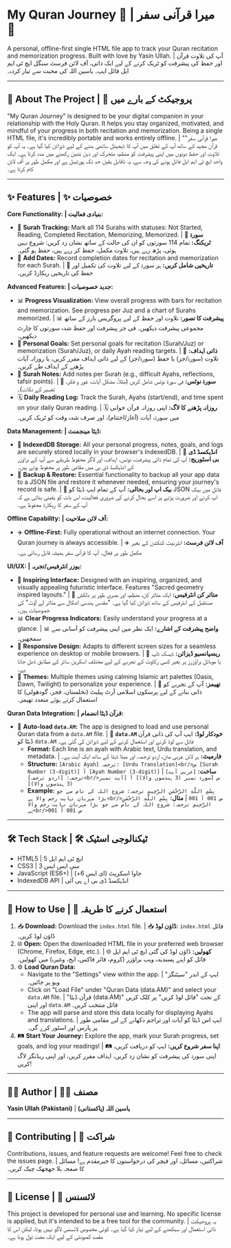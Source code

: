 # My Quran Journey 📖 | میرا قرآنی سفر 📖

A personal, offline-first single HTML file app to track your Quran recitation and memorization progress. Built with love by Yasin Ullah. | آپ کی تلاوت قرآن اور حفظ کی پیشرفت کو ٹریک کرنے کے لیے ایک ذاتی، آف لائن فرسٹ سنگل ایچ ٹی ایم ایل فائل ایپ۔ یاسین اللہ کی محبت سے تیار کردہ۔

---

## 🌟 About The Project | 🌟 پروجیکٹ کے بارے میں

"My Quran Journey" is designed to be your digital companion in your relationship with the Holy Quran. It helps you stay organized, motivated, and mindful of your progress in both recitation and memorization. Being a single HTML file, it's incredibly portable and works entirely offline. | "میرا قرآنی سفر" قرآن مجید کے ساتھ آپ کے تعلق میں آپ کا ڈیجیٹل ساتھی بننے کے لیے ڈیزائن کیا گیا ہے۔ یہ آپ کو تلاوت اور حفظ دونوں میں اپنی پیشرفت کو منظم، متحرک اور ذہن نشین رکھنے میں مدد کرتا ہے۔ ایک واحد ایچ ٹی ایم ایل فائل ہونے کی وجہ سے، یہ ناقابل یقین حد تک پورٹیبل ہے اور مکمل طور پر آف لائن کام کرتا ہے۔

---

## ✨ Features | ✨ خصوصیات

**Core Functionality: | بنیادی فعالیت:**
*   🕋 **Surah Tracking:** Mark all 114 Surahs with statuses: Not Started, Reading, Completed Recitation, Memorizing, Memorized. | 🕋 **سورۃ ٹریکنگ:** تمام 114 سورتوں کو ان کی حالت کے ساتھ نشان زد کریں: شروع نہیں ہوئی، پڑھ رہے ہیں، تلاوت مکمل، حفظ کر رہے ہیں، حفظ ہو گئی۔
*   📅 **Add Dates:** Record completion dates for recitation and memorization for each Surah. | 📅 **تاریخیں شامل کریں:** ہر سورۃ کے لیے تلاوت کی تکمیل اور حفظ کی تاریخیں ریکارڈ کریں۔

**Advanced Features: | جدید خصوصیات:**
*   📊 **Progress Visualization:** View overall progress with bars for recitation and memorization. See progress per Juz and a chart of Surahs memorized. | 📊 **پیشرفت کا تصور:** تلاوت اور حفظ کے لیے پروگریس بارز کے ساتھ مجموعی پیشرفت دیکھیں۔ فی جز پیشرفت اور حفظ شدہ سورتوں کا چارٹ دیکھیں۔
*   🎯 **Personal Goals:** Set personal goals for recitation (Surah/Juz) or memorization (Surah/Juz), or daily Ayah reading targets. | 🎯 **ذاتی اہداف:** تلاوت (سورۃ/جز) یا حفظ (سورۃ/جز) کے لیے ذاتی اہداف مقرر کریں، یا روزانہ آیات پڑھنے کے اہداف طے کریں۔
*   📝 **Surah Notes:** Add notes per Surah (e.g., difficult Ayahs, reflections, tafsir points). | 📝 **سورۃ نوٹس:** فی سورۃ نوٹس شامل کریں (مثلاً، مشکل آیات، غور و فکر، تفسیر کے نکات)۔
*   🗓️ **Daily Reading Log:** Track the Surah, Ayahs (start/end), and time spent on your daily Quran reading. | 🗓️ **روزانہ پڑھنے کا لاگ:** اپنی روزانہ قرآن خوانی میں سورۃ، آیات (آغاز/اختتام)، اور صرف شدہ وقت کو ٹریک کریں۔

**Data Management: | ڈیٹا مینجمنٹ:**
*   💾 **IndexedDB Storage:** All your personal progress, notes, goals, and logs are securely stored locally in your browser's IndexedDB. | 💾 **انڈیکسڈ ڈی بی اسٹوریج:** آپ کی تمام ذاتی پیشرفت، نوٹس، اہداف، اور لاگز محفوظ طریقے سے آپ کے براؤزر کے انڈیکسڈ ڈی بی میں مقامی طور پر محفوظ ہوتے ہیں۔
*   🔄 **Backup & Restore:** Essential functionality to backup all your app data to a JSON file and restore it whenever needed, ensuring your journey's record is safe. | 🔄 **بیک اپ اور بحالی:** آپ کے تمام ایپ ڈیٹا کو JSON فائل میں بیک اپ کرنے اور ضرورت پڑنے پر اسے بحال کرنے کی ضروری فعالیت، اس بات کو یقینی بناتی ہے کہ آپ کے سفر کا ریکارڈ محفوظ ہے۔

**Offline Capability: | آف لائن صلاحیت:**
*   ✈️ **Offline-First:** Fully operational without an internet connection. Your Quran journey is always accessible. | ✈️ **آف لائن فرسٹ:** انٹرنیٹ کنکشن کے بغیر مکمل طور پر فعال۔ آپ کا قرآنی سفر ہمیشہ قابل رسائی ہے۔

**UI/UX: | یوزر انٹرفیس/تجربہ:**
*   🎨 **Inspiring Interface:** Designed with an inspiring, organized, and visually appealing futuristic interface. Features "Sacred geometry inspired layouts." | 🎨 **متاثر کن انٹرفیس:** ایک متاثر کن، منظم، اور بصری طور پر دلکش مستقبل کے انٹرفیس کے ساتھ ڈیزائن کیا گیا ہے۔ "مقدس ہندسی اشکال سے متاثر لے آؤٹ" کی خصوصیات ہیں۔
*   📊 **Clear Progress Indicators:** Easily understand your progress at a glance. | 📊 **واضح پیشرفت کے اشارے:** ایک نظر میں اپنی پیشرفت کو آسانی سے سمجھیں۔
*   📱 **Responsive Design:** Adapts to different screen sizes for a seamless experience on desktop or mobile browsers. | 📱 **ریسپانسیو ڈیزائن:** ڈیسک ٹاپ یا موبائل براؤزرز پر بغیر کسی رکاوٹ کے تجربے کے لیے مختلف اسکرین سائز کے مطابق ڈھل جاتا ہے۔
*   🎨 **Themes:** Multiple themes using calming Islamic art palettes (Oasis, Dawn, Twilight) to personalize your experience. | 🎨 **تھیمز:** آپ کے تجربے کو ذاتی بنانے کے لیے پرسکون اسلامی آرٹ پیلیٹ (نخلستان، فجر، گودھولی) کا استعمال کرتے ہوئے متعدد تھیمز۔

**Quran Data Integration: | قرآن ڈیٹا انضمام:**
*   📄 **Auto-load `data.AM`:** The app is designed to load and use personal Quran data from a `data.AM` file. | 📄 **`data.AM` خودکار لوڈ:** ایپ آپ کی ذاتی قرآن ڈیٹا کو `data.AM` فائل سے لوڈ کرنے اور استعمال کرنے کے لیے ڈیزائن کی گئی ہے۔
    *   **Format:** Each line is an ayah with Arabic text, Urdu translation, and metadata. | **فارمیٹ:** ہر لائن عربی متن، اردو ترجمہ، اور میٹا ڈیٹا کے ساتھ ایک آیت ہے۔
    *   **Structure:** `[Arabic Ayah] ترجمہ: [Urdu Translation]<br/>س [Surah Number (3-digit)] آ [Ayah Number (3-digit)]` | **ساخت:** `[عربی آیت] ترجمہ: [اردو ترجمہ]<br/>س [سورۃ نمبر (3 ہندسوں والا)] آ [آیت نمبر (3 ہندسوں والا)]`
    *   **Example:** `بِسْمِ اللَّهِ الرَّحْمَنِ الرَّحِيمِ ترجمہ: شروع اللہ کے نام سے جو بڑا مہربان نہایت رحم والا ہے<br/>س 001 آ 001` | **مثال:** `بِسْمِ اللَّهِ الرَّحْمَنِ الرَّحِيمِ ترجمہ: شروع اللہ کے نام سے جو بڑا مہربان نہایت رحم والا ہے<br/>س 001 آ 001`


---

## 🛠️ Tech Stack | 🛠️ ٹیکنالوجی اسٹیک
*   HTML5 | ایچ ٹی ایم ایل 5
*   CSS3 | سی ایس ایس 3
*   JavaScript (ES6+) | جاوا اسکرپٹ (ای ایس 6+)
*   IndexedDB API | انڈیکسڈ ڈی بی اے پی آئی

---

## 🚀 How to Use | 🚀 استعمال کرنے کا طریقہ
1.  📥 **Download:** Download the `index.html` file. | 📥 **ڈاؤن لوڈ:** `index.html` فائل ڈاؤن لوڈ کریں۔
2.  🌐 **Open:** Open the downloaded HTML file in your preferred web browser (Chrome, Firefox, Edge, etc.). | 🌐 **کھولیں:** ڈاؤن لوڈ کی گئی ایچ ٹی ایم ایل فائل کو اپنے پسندیدہ ویب براؤزر (کروم، فائر فاکس، ایج، وغیرہ) میں کھولیں۔
3.  ⚙️ **Load Quran Data:**
    *   Navigate to the "Settings" view within the app. | ایپ کے اندر "سیٹنگز" ویو پر جائیں۔
    *   Click on "Load File" under "Quran Data (data.AM)" and select your `data.AM` file. | "قرآن ڈیٹا (data.AM)" کے تحت "فائل لوڈ کریں" پر کلک کریں اور اپنی `data.AM` فائل منتخب کریں۔
    *   The app will parse and store this data locally for displaying Ayahs and translations. | ایپ اس ڈیٹا کو آیات اور تراجم دکھانے کے لیے مقامی طور پر پارس اور اسٹور کرے گی۔
4.  🛤️ **Start Your Journey:** Explore the app, mark your Surah progress, set goals, and log your readings! | 🛤️ **اپنا سفر شروع کریں:** ایپ کو دریافت کریں، اپنی سورۃ کی پیشرفت کو نشان زد کریں، اہداف مقرر کریں، اور اپنی ریڈنگز لاگ کریں!

---

## 👨‍💻 Author | 👨‍💻 مصنف
**Yasin Ullah (Pakistani)** | **یاسین اللہ (پاکستانی)**

---

## 🤝 Contributing | 🤝 شراکت
Contributions, issues, and feature requests are welcome! Feel free to check the issues page. | شراکتیں، مسائل، اور فیچر کی درخواستوں کا خیرمقدم ہے! مسائل کا صفحہ بلا جھجھک چیک کریں۔

---

## 📜 License | 📜 لائسنس
This project is developed for personal use and learning. No specific license is applied, but it's intended to be a free tool for the community. | یہ پروجیکٹ ذاتی استعمال اور سیکھنے کے لیے تیار کیا گیا ہے۔ کوئی مخصوص لائسنس لاگو نہیں ہوتا، لیکن اس کا مقصد کمیونٹی کے لیے ایک مفت ٹول ہونا ہے۔
